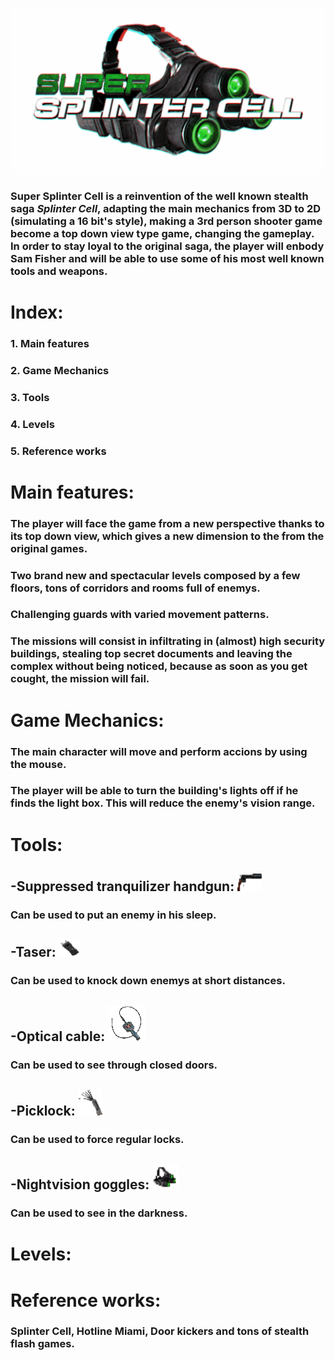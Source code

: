 <head>
	<link href="https://fonts.googleapis.com/css?family=Anton|Russo+One|Sarpanch|Stalinist+One" rel="stylesheet">
</head>

<p align= "center">
<img src=	"https://github.com/ErGuille33/TeamSpaghetto/blob/master/SuperSplinterCell/src/GameArt/GifGafas.gif?raw=true">
</p> 

### Super Splinter Cell is a reinvention of the well known stealth saga *Splinter Cell*, adapting the main mechanics from 3D to 2D (simulating a 16 bit's style), making a 3rd person shooter game become a top down view type game, changing the gameplay. In order to stay loyal to the original saga, the player will enbody Sam Fisher and will be able to use some of his most well known tools and weapons.  
  
  
# Index:   
  
### 1. Main features  
### 2. Game Mechanics 
### 3. Tools 
### 4. Levels  
### 5. Reference works  
  

# Main features:

### The player will face the game from a new perspective thanks to its top down view, which gives a new dimension to the from the original games.  
### Two brand new and spectacular levels composed by a few floors, tons of corridors and rooms full of enemys.
### Challenging guards with varied movement patterns.
### The missions will consist in infiltrating in (almost) high security buildings, stealing top secret documents and leaving the complex without being noticed, because as soon as you get cought, the mission will fail.  
  
# Game Mechanics:  

### The main character will move and perform accions by using the mouse.
### The player will be able to turn the building's lights off if he finds the light box. This will reduce the enemy's vision range.  

# Tools:  
##	-Suppressed tranquilizer handgun: <a href="url"><img src="https://github.com/ErGuille33/TeamSpaghetto/blob/master/SuperSplinterCell/src/images/silenced%20pistol.png?raw=true"  height="28" width="39" ></a>
### Can be used to put an enemy in his sleep.
##	-Taser: <a href="url"><img src="https://github.com/ErGuille33/TeamSpaghetto/blob/master/SuperSplinterCell/src/images/taser.png?raw=true"  height="28" width="34" ></a>
### Can be used to knock down enemys at short distances.
##	-Optical cable: <a href="url"><img src="https://github.com/ErGuille33/TeamSpaghetto/blob/master/SuperSplinterCell/src/images/optical%20cable.png?raw=true"  height="57" width="60" ></a>
### Can be used to see through closed doors.
##	-Picklock: <a href="url"><img src="https://github.com/ErGuille33/TeamSpaghetto/blob/master/SuperSplinterCell/src/images/picklock.png?raw=true"  height="42" width="38" ></a>
### Can be used to force regular locks.
##	-Nightvision goggles: <a href="url"><img src="https://github.com/ErGuille33/TeamSpaghetto/blob/master/SuperSplinterCell/src/images/nightvision%20googles.png?raw=true"  height="41" width="43" ></a>
### Can be used to see in the darkness.  

# Levels:  

# Reference works:  
### Splinter Cell, Hotline Miami, Door kickers and tons of stealth flash games.  